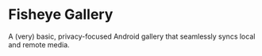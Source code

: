 # Fisheye Gallery
A (very) basic, privacy-focused Android gallery that seamlessly syncs local
and remote media.